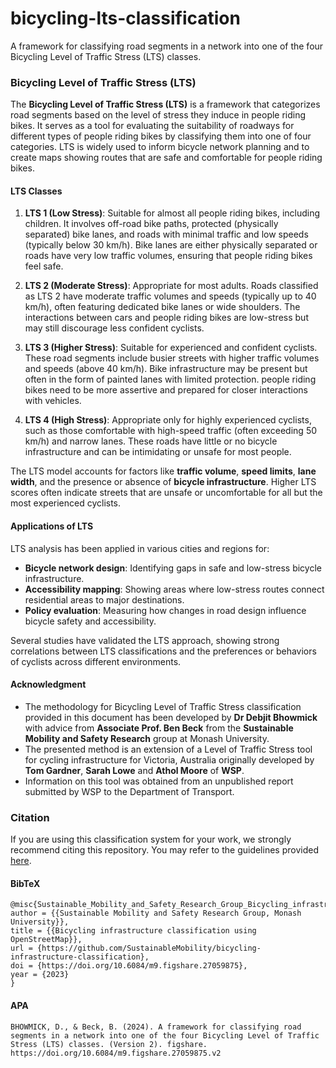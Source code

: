 # bicycling-lts-classification
A framework for classifying road segments in a network into one of the four Bicycling Level of Traffic Stress (LTS) classes.

### Bicycling Level of Traffic Stress (LTS)

The **Bicycling Level of Traffic Stress (LTS)** is a framework that categorizes road segments based on the level of stress they induce in people riding bikes. It serves as a tool for evaluating the suitability of roadways for different types of people riding bikes by classifying them into one of four categories. LTS is widely used to inform bicycle network planning and to create maps showing routes that are safe and comfortable for people riding bikes.

#### LTS Classes

1. **LTS 1 (Low Stress)**: Suitable for almost all people riding bikes, including children. It involves off-road bike paths, protected (physically separated) bike lanes, and roads with minimal traffic and low speeds (typically below 30 km/h). Bike lanes are either physically separated or roads have very low traffic volumes, ensuring that people riding bikes feel safe.

2. **LTS 2 (Moderate Stress)**: Appropriate for most adults. Roads classified as LTS 2 have moderate traffic volumes and speeds (typically up to 40 km/h), often featuring dedicated bike lanes or wide shoulders. The interactions between cars and people riding bikes are low-stress but may still discourage less confident cyclists.

3. **LTS 3 (Higher Stress)**: Suitable for experienced and confident cyclists. These road segments include busier streets with higher traffic volumes and speeds (above 40 km/h). Bike infrastructure may be present but often in the form of painted lanes with limited protection. people riding bikes need to be more assertive and prepared for closer interactions with vehicles.

4. **LTS 4 (High Stress)**: Appropriate only for highly experienced cyclists, such as those comfortable with high-speed traffic (often exceeding 50 km/h) and narrow lanes. These roads have little or no bicycle infrastructure and can be intimidating or unsafe for most people.

The LTS model accounts for factors like **traffic volume**, **speed limits**, **lane width**, and the presence or absence of **bicycle infrastructure**. Higher LTS scores often indicate streets that are unsafe or uncomfortable for all but the most experienced cyclists.

#### Applications of LTS
LTS analysis has been applied in various cities and regions for:
- **Bicycle network design**: Identifying gaps in safe and low-stress bicycle infrastructure.
- **Accessibility mapping**: Showing areas where low-stress routes connect residential areas to major destinations.
- **Policy evaluation**: Measuring how changes in road design influence bicycle safety and accessibility.

Several studies have validated the LTS approach, showing strong correlations between LTS classifications and the preferences or behaviors of cyclists across different environments.

#### Acknowledgment
- The methodology for Bicycling Level of Traffic Stress classification provided in this document has been developed by **Dr Debjit Bhowmick** with advice from **Associate Prof. Ben Beck** from the **Sustainable Mobility and Safety Research** group at Monash University. 
-	The presented method is an extension of a Level of Traffic Stress tool for cycling infrastructure for Victoria, Australia originally developed by **Tom Gardner**, **Sarah Lowe** and **Athol Moore** of **WSP**.
-	Information on this tool was obtained from an unpublished report submitted by WSP to the Department of Transport.

### Citation
If you are using this classification system for your work, we strongly recommend citing this repository. 
You may refer to the guidelines provided [here](https://www.ilovephd.com/how-do-you-cite-a-github-repository/).

#### BibTeX
```
@misc{Sustainable_Mobility_and_Safety_Research_Group_Bicycling_infrastructure_classification_2023,
author = {{Sustainable Mobility and Safety Research Group, Monash University}},
title = {{Bicycling infrastructure classification using OpenStreetMap}},
url = {https://github.com/SustainableMobility/bicycling-infrastructure-classification},
doi = {https://doi.org/10.6084/m9.figshare.27059875},
year = {2023}
}
```
>
#### APA
```
BHOWMICK, D., & Beck, B. (2024). A framework for classifying road segments in a network into one of the four Bicycling Level of Traffic Stress (LTS) classes. (Version 2). figshare. https://doi.org/10.6084/m9.figshare.27059875.v2
```
